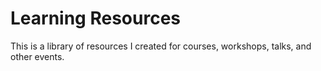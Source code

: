 # Learning Resources

This is a library of resources I created for courses, workshops, talks, and other events. 
